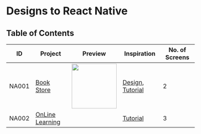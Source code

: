 # Designs to React Native

## Table of Contents

| ID    | Project                                                                                  | Preview                                                                                                                                                                                                                                                                                                                                                                                        | Inspiration                                                                                            | No. of Screens |
| ----- | ---------------------------------------------------------------------------------------- | ---------------------------------------------------------------------------------------------------------------------------------------------------------------------------------------------------------------------------------------------------------------------------------------------------------------------------------------------------------------------------------------------- | ------------------------------------------------------------------------------------------------------ | -------------- |
| NA001 | [Book Store](https://github.com/novyapp/project2mobile/tree/master/book-store)           | <img src="https://camo.githubusercontent.com/558a44d5610d28796baae0fd183dad23a958a4162ef238ae5bf7f8656c792a49/68747470733a2f2f63646e2e6472696262626c652e636f6d2f75736572732f3830333232312f73637265656e73686f74732f31343131383633362f6d656469612f32333064613831326330383461323833616364313566373432353130366165322e706e673f636f6d70726573733d3126726573697a653d3132303078393030" width="120" /> | [Design](https://dribbble.com/shots/14118636-Book-Store-App), [Tutorial](https://youtu.be/PEI38Pa8ZYM) | 2              |
| NA002 | [OnLine Learning](https://github.com/novyapp/project2mobile/tree/master/online-learning) |                                                                                                                                                                                                                                                                                                                                                                                                | [Tutorial](https://www.youtube.com/watch?v=n6DmU1igb_4)                                                | 3              |
